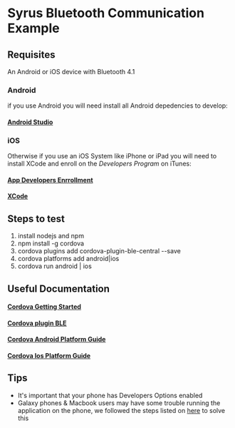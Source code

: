 # Syrus Bluetooth Communication Example

## Requisites
An Android or iOS device with Bluetooth 4.1

### Android
if you use Android you will need install all Android depedencies to develop:
#### [Android Studio](https://developer.android.com/studio/install.html?hl=en-419)

### iOS
Otherwise if you use an iOS System like iPhone or iPad you will need to install XCode and enroll on the *Developers Program* on iTunes:
#### [App Developers Enrrollment](https://developer.apple.com/programs/enroll/)
#### [XCode](https://developer.apple.com/xcode/)


## Steps to test
1. install nodejs and npm
2. npm install -g cordova
3. cordova plugins add cordova-plugin-ble-central --save
4. cordova platforms add android|ios
5. cordova run android | ios


## Useful Documentation
#### [Cordova Getting Started](https://cordova.apache.org/#getstarted)
#### [Cordova plugin BLE](https://github.com/don/cordova-plugin-ble-central)
#### [Cordova Android Platform Guide](https://cordova.apache.org/docs/en/latest/guide/platforms/android/index.html)
#### [Cordova Ios Platform Guide](https://cordova.apache.org/docs/en/latest/guide/platforms/ios/index.html)


## Tips
- It's important that your phone has Developers Options enabled
- Galaxy phones & Macbook users may have some trouble running the application on the phone, we followed the steps listed on [here](http://stackoverflow.com/questions/6469646/adb-devices-cant-find-my-phone) to solve this 
